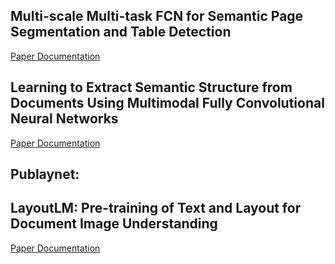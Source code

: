 ## Multi-scale Multi-task FCN for Semantic Page Segmentation and Table Detection
[Paper Documentation]()

## Learning to Extract Semantic Structure from Documents Using Multimodal Fully Convolutional Neural Networks
[Paper Documentation]()

## Publaynet: 

## LayoutLM: Pre-training of Text and Layout for Document Image Understanding
[Paper Documentation]()

